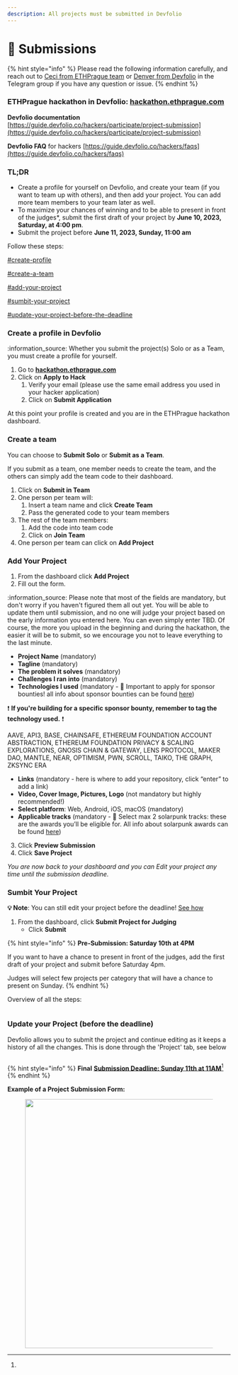 ```yaml
---
description: All projects must be submitted in Devfolio
---
```


# 📩 Submissions

{% hint style="info" %}
Please read the following information carefully, and reach out to [Ceci from ETHPrague team](https://t.me/hyperalchemy) or [Denver from Devfolio](https://t.me/denverjude) in the Telegram group if you have any question or issue.
{% endhint %}

### ETHPrague hackathon in **Devfolio:** [**hackathon.ethprague.com**](https://ethprague2023.devfolio.co)

**Devfolio documentation** [https://guide.devfolio.co/hackers/participate/project-submission](https://guide.devfolio.co/hackers/participate/project-submission)

**Devfolio FAQ** for hackers [https://guide.devfolio.co/hackers/faqs](https://guide.devfolio.co/hackers/faqs)

### **TL;DR**

* Create a profile for yourself on Devfolio, and create your team (if you want to team up with others), and then add your project. You can add more team members to your team later as well.
* To maximize your chances of winning and to be able to present in front of the judges\*, submit the first draft of your project by **June 10, 2023, Saturday, at 4:00 pm**.
* Submit the project before **June 11, 2023, Sunday, 11:00 am**

Follow these steps:

[#create-profile](submissions.md#create-profile "mention")

[#create-a-team](submissions.md#create-a-team "mention")

[#add-your-project](submissions.md#add-your-project "mention")

[#sumbit-your-project](submissions.md#sumbit-your-project "mention")

[#update-your-project-before-the-deadline](submissions.md#update-your-project-before-the-deadline "mention")

### **Create a profile in Devfolio** <a href="#create-profile" id="create-profile"></a>

:information\_source: Whether you submit the project(s) Solo or as a Team, you must create a profile for yourself.

1. Go to [**hackathon.ethprague.com**](http://hackathon.ethprague.com)
2. Click on **Apply to Hack**&#x20;
   1. Verify your email (please use the same email address you used in your hacker application)
   2. Click on **Submit Application**

At this point your profile is created and you are in the ETHPrague hackathon dashboard.

### Create a team

You can choose to **Submit Solo** or **Submit as a Team**.

If you submit as a team, one member needs to create the team, and the others can simply add the team code to their dashboard.

1. Click on **Submit in Team**
2. One person per team will:
   1. Insert a team name and click **Create Team**
   2. Pass the generated code to your team members
3. The rest of the team members:
   1. Add the code into team code
   2. Click on **Join Team**
4. One person per team can click on **Add Project**

### Add Your Project

1. From the dashboard click **Add Project**&#x20;
2. Fill out the form.&#x20;

:information\_source: Please note that most of the fields are mandatory, but don't worry if you haven't figured them all out yet. You will be able to update them until submission, and no one will judge your project based on the early information you entered here. You can even simply enter TBD. Of course, the more you upload in the beginning and during the hackathon, the easier it will be to submit, so we encourage you not to leave everything to the last minute.

* **Project Name** (mandatory)
* **Tagline** (mandatory)
* **The problem it solves** (mandatory)
* **Challenges I ran into** (mandatory)
* **Technologies I used** (mandatory - 🚨 Important to apply for sponsor bounties! all info about sponsor bounties can be found [here](https://ethprague.gitbook.io/hackathon/hackers-manual/prizes-and-bounties/sponsored-bounties))

&#x20;:exclamation: **If you're building for a specific sponsor bounty, remember to tag the technology used.** :exclamation:

AAVE, API3, BASE, CHAINSAFE, ETHEREUM FOUNDATION ACCOUNT ABSTRACTION, ETHEREUM FOUNDATION PRIVACY & SCALING EXPLORATIONS, GNOSIS CHAIN & GATEWAY, LENS PROTOCOL, MAKER DAO, MANTLE, NEAR, OPTIMISM, PWN, SCROLL, TAIKO, THE GRAPH, ZKSYNC ERA

* **Links** (mandatory - here is where to add your repository, click “enter” to add a link)
* **Video, Cover Image, Pictures, Logo** (not mandatory but highly recommended!)
* **Select platform**: Web, Android, iOS, macOS (mandatory)
* **Applicable tracks** (mandatory - 🚨 Select max 2 solarpunk tracks: these are the awards you’ll be eligible for. All info about solarpunk awards can be found [here](https://ethprague.gitbook.io/hackathon/hackers-manual/prizes-and-bounties/solarpunk-awards))

3. Click **Preview Submission**
4. Click **Save Project**

_You are now back to your dashboard and you can Edit your project any time until the submission deadline._

### Sumbit Your Project

**💡 Note**: You can still edit your project before the deadline! [See how](submissions.md#update-your-project-before-the-deadline)

1. From the dashboard, click **Submit Project for Judging**
   * Click **Submit**

{% hint style="info" %}
**Pre-Submission: Saturday 10th at 4PM**

If you want to have a chance to present in front of the judges, add the first draft of your project and submit before Saturday 4pm.

Judges will select few projects per category that will have a chance to present on Sunday.
{% endhint %}



Overview of all the steps:

<figure><img src="../.gitbook/assets/20210202_112248526-2.gif" alt=""><figcaption></figcaption></figure>

### Update your Project (before the deadline)

Devfolio allows you to submit the project and continue editing as it keeps a history of all the changes. This is done through the 'Project' tab, see below

<figure><img src="../.gitbook/assets/Update.gif" alt=""><figcaption></figcaption></figure>

{% hint style="info" %}
**Final** [**Submission Deadline: Sunday 11th at 11AM**](#user-content-fn-1)[^1]
{% endhint %}

**Example of a Project Submission Form:**

<div align="left">

<figure><img src="../.gitbook/assets/screencapture-devfolio-co-project-submit-2023-05-24-10_11_07.png" alt="" width="563"><figcaption></figcaption></figure>

</div>





[^1]: 
